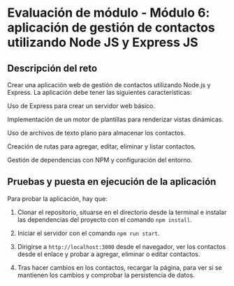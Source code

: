 # Evaluación de módulo - Módulo 6: aplicación de gestión de contactos utilizando Node JS y Express JS

## Descripción del reto

Crear una aplicación web de gestión de contactos utilizando Node.js y Express. La aplicación debe tener las siguientes características:

Uso de Express para crear un servidor web básico.

Implementación de un motor de plantillas para renderizar vistas dinámicas.

Uso de archivos de texto plano para almacenar los contactos.

Creación de rutas para agregar, editar, eliminar y listar contactos.

Gestión de dependencias con NPM y configuración del entorno.

## Pruebas y puesta en ejecución de la aplicación

Para probar la aplicación, hay que:

1. Clonar el repositorio, situarse en el directorio desde la terminal e instalar las dependencias del proyecto con el comando `npm install`.

2. Iniciar el servidor con el comando `npm run start`.

3. Dirigirse a `http://localhost:3000` desde el navegador, ver los contactos desde el enlace y probar a agregar, eliminar o editar contactos.

4. Tras hacer cambios en los contactos, recargar la página, para ver si se mantienen los cambios y comprobar la persistencia de datos.
